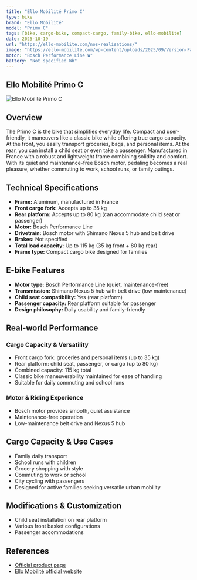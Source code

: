 ```yaml
---
title: "Ello Mobilité Primo C"
type: bike
brand: "Ello Mobilité"
model: "Primo C"
tags: [bike, cargo-bike, compact-cargo, family-bike, ello-mobilite]
date: 2025-10-19
url: "https://ello-mobilite.com/nos-realisations/"
image: "https://ello-mobilite.com/wp-content/uploads/2025/09/Version-Famille.webp"
motor: "Bosch Performance Line W"
battery: "Not specified Wh"
---
```


## Ello Mobilité Primo C

![Ello Mobilité Primo C](https://ello-mobilite.com/wp-content/uploads/2025/09/Version-Famille.webp)

## Overview

The Primo C is the bike that simplifies everyday life. Compact and user-friendly, it maneuvers like a classic bike while offering true cargo capacity. At the front, you easily transport groceries, bags, and personal items. At the rear, you can install a child seat or even take a passenger. Manufactured in France with a robust and lightweight frame combining solidity and comfort. With its quiet and maintenance-free Bosch motor, pedaling becomes a real pleasure, whether commuting to work, school runs, or family outings.

## Technical Specifications

- **Frame:** Aluminum, manufactured in France
- **Front cargo fork:** Accepts up to 35 kg
- **Rear platform:** Accepts up to 80 kg (can accommodate child seat or passenger)
- **Motor:** Bosch Performance Line
- **Drivetrain:** Bosch motor with Shimano Nexus 5 hub and belt drive
- **Brakes:** Not specified
- **Total load capacity:** Up to 115 kg (35 kg front + 80 kg rear)
- **Frame type:** Compact cargo bike designed for families

## E-bike Features

- **Motor type:** Bosch Performance Line (quiet, maintenance-free)
- **Transmission:** Shimano Nexus 5 hub with belt drive (low maintenance)
- **Child seat compatibility:** Yes (rear platform)
- **Passenger capacity:** Rear platform suitable for passenger
- **Design philosophy:** Daily usability and family-friendly

## Real-world Performance

### Cargo Capacity & Versatility

- Front cargo fork: groceries and personal items (up to 35 kg)
- Rear platform: child seat, passenger, or cargo (up to 80 kg)
- Combined capacity: 115 kg total
- Classic bike maneuverability maintained for ease of handling
- Suitable for daily commuting and school runs

### Motor & Riding Experience

- Bosch motor provides smooth, quiet assistance
- Maintenance-free operation
- Low-maintenance belt drive and Nexus 5 hub

## Cargo Capacity & Use Cases

- Family daily transport
- School runs with children
- Grocery shopping with style
- Commuting to work or school
- City cycling with passengers
- Designed for active families seeking versatile urban mobility

## Modifications & Customization

- Child seat installation on rear platform
- Various front basket configurations
- Passenger accommodations

## References

- [Official product page](https://ello-mobilite.com/nos-realisations/)
- [Ello Mobilité official website](https://ello-mobilite.com)
